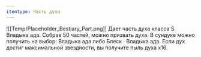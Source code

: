 ```yaml
---
itemtype: Часть духа
---
```

![[Temp/Placeholder_Bestiary_Part.png]]
Дает часть духа класса S Владыка ада. Собрав 50 частей, можно призвать духа. В сундуке можно получить на выбор: Владыка ада либо Блеск · Владыка ада. Если дух достиг максимальной звездности, вы получите пыль духа х16.
